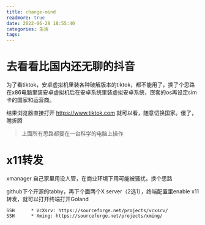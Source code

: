 ```yaml
---
title: change-mind
readmore: true
date: 2022-06-28 18:55:40
categories: 生活
tags:
---
```


# 去看看比国内还无聊的抖音

为了看tiktok，安卓虚拟机里装各种破解版本的tiktok，都不能用了，换了个思路在x86电脑里装安卓虚拟机后在安卓系统里装虚拟安卓系统，嵌套的os再设定sim卡的国家和运营商。

结果浏览器直接打开 https://www.tiktok.com 就可以看，随意切换国家。傻了，瞎折腾

> 上面所有思路都要在一台科学的电脑上操作



# x11转发

xmanager 自己家里用没人管，在商业环境下用可能被骚扰，换个思路

github下个开源的tabby，再下个面两个X server（2选1），终端配置里enable x11转发，就可以打开终端打开Goland

    SSH      * VcXsrv: https://sourceforge.net/projects/vcxsrv/
    SSH      * Xming: https://sourceforge.net/projects/xming/



